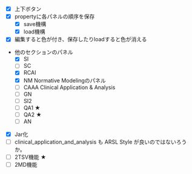   * [x] 上下ボタン
  * [x] propertyに各パネルの順序を保存
    * [x] save機構
    * [x] load機構
  * [x] 編集すると色が付き、保存したりloadすると色が消える
  * 他のセクションのパネル
    * [x] SI
    * [ ] SC
    * [x] RCAI
    * [x] NM Normative Modelingのパネル
    * [ ] CAAA Clinical Application & Analysis
    * [ ] GN
    * [ ] SI2
    * [ ] QA1 ★
    * [ ] QA2 ★
    * [ ] AN
  * [x] Jar化
  * [ ] clinical_application_and_analysis も ARSL Style が良いのではないろうか。
  * [ ] 2TSV機能 ★
  * [ ] 2MD機能
